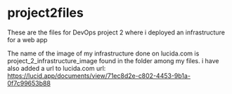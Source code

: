 # project2files

These are the files for DevOps project 2 where i deployed an infrastructure for a web app

The name of the image of my infrastructure done on lucida.com is project_2_infrastructure_image found in the folder among my files. i have also added a url to lucida.com
url: https://lucid.app/documents/view/71ec8d2e-c802-4453-9b1a-0f7c99653b88
